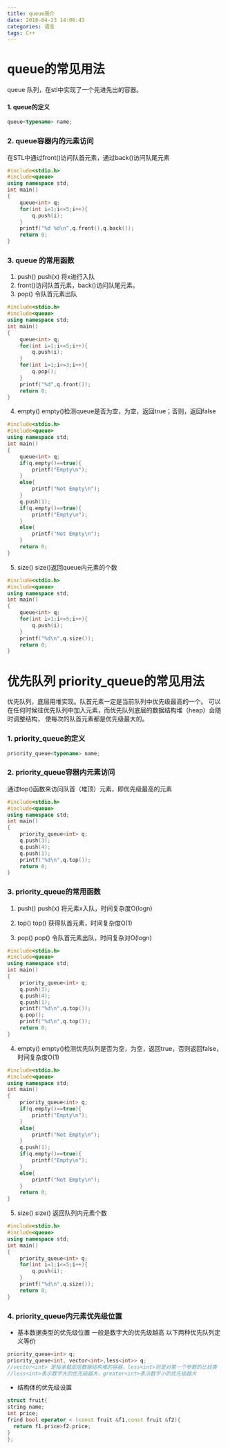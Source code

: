 ```yaml
---
title: queue简介
date: 2018-04-23 14:06:43
categories: 语言
tags: C++
---
```

# queue的常见用法
queue 队列，在stl中实现了一个先进先出的容器。
#### 1. queue的定义
```cpp
queue<typename> name;
```
### 2. queue容器内的元素访问
在STL中通过front()访问队首元素，通过back()访问队尾元素
```cpp
#include<stdio.h>
#include<queue>
using namespace std;
int main()
{
    queue<int> q;
    for(int i=1;i<=5;i++){
        q.push(i);
    }
    printf("%d %d\n",q.front(),q.back());
    return 0;
}

```
### 3. queue 的常用函数
1. push()
push(x) 将x进行入队
2. front()访问队首元素，back()访问队尾元素。
3. pop() 令队首元素出队
```cpp
#include<stdio.h>
#include<queue>
using namespace std;
int main()
{
    queue<int> q;
    for(int i=1;i<=5;i++){
        q.push(i);
    }
    for(int i=1;i<=3;i++){
        q.pop();
    }
    printf("%d",q.front());
    return 0;
}

```
4. empty()
empty()检测queue是否为空，为空，返回true；否则，返回false
```cpp
#include<stdio.h>
#include<queue>
using namespace std;
int main()
{
    queue<int> q;
    if(q.empty()==true){
        printf("Empty\n");
    }
    else{
        printf("Not Empty\n");
    }
    q.push(1);
    if(q.empty()==true){
        printf("Empty\n");
    }
    else{
        printf("Not Empty\n");
    }
    return 0;
}

```
5. size()
size()返回queue内元素的个数
```cpp
#include<stdio.h>
#include<queue>
using namespace std;
int main()
{
    queue<int> q;
    for(int i=1;i<=5;i++){
        q.push(i);
    }
    printf("%d\n",q.size());
    return 0;
}

```
# 优先队列 priority_queue的常见用法
优先队列，底层用堆实现。队首元素一定是当前队列中优先级最高的一个。
可以在任何时候往优先队列中加入元素，而优先队列底层的数据结构堆（heap）会随时调整结构，
使每次的队首元素都是优先级最大的。
### 1. priority_queue的定义
```cpp
priority_queue<typename> name;
```
### 2. priority_queue容器内元素访问
通过top()函数来访问队首（堆顶）元素，即优先级最高的元素
```cpp
#include<stdio.h>
#include<queue>
using namespace std;
int main()
{
    priority_queue<int> q;
    q.push(3);
    q.push(4);
    q.push(1);
    printf("%d\n",q.top());
    return 0;
}

```
### 3. priority_queue的常用函数
1. push()
push(x) 将元素x入队，时间复杂度O(logn)

2. top()
top() 获得队首元素，时间复杂度O(1)

3. pop()
pop() 令队首元素出队，时间复杂对O(logn)
```cpp
#include<stdio.h>
#include<queue>
using namespace std;
int main()
{
    priority_queue<int> q;
    q.push(3);
    q.push(4);
    q.push(1);
    printf("%d\n",q.top());
    q.pop();
    printf("%d\n",q.top());
    return 0;
}

```
4. empty() 
empty()检测优先队列是否为空，为空，返回true，否则返回false，时间复杂度O(1)
```cpp
#include<stdio.h>
#include<queue>
using namespace std;
int main()
{
    priority_queue<int> q;
    if(q.empty()==true){
        printf("Empty\n");
    }
    else{
        printf("Not Empty\n");
    }
    q.push(1);
    if(q.empty()==true){
        printf("Empty\n");
    }
    else{
        printf("Not Empty\n");
    }
    return 0;
}

```
5. size() 
size() 返回队列内元素个数
```cpp
#include<stdio.h>
#include<queue>
using namespace std;
int main()
{
    priority_queue<int> q;
    for(int i=1;i<=5;i++){
        q.push(i);
    }
    printf("%d\n",q.size());
    return 0;
}
```
### 4. priority_queue内元素优先级位置
* 基本数据类型的优先级位置
一般是数字大的优先级越高
以下两种优先队列定义等价
```cpp
priority_queue<int> q;
priority_queue<int, vector<int>,less<int>> q;
//vector<int> 是指承载底层数据结构堆的容器，less<int>则是对第一个参数的比较类
//less<int>表示数字大的优先级越大，greater<int>表示数字小的优先级越大
```
* 结构体的优先级设置
```cpp
struct fruit{
string name;
int price;
frind bool operator < (const fruit &f1,const fruit &f2){
  return f1.price>f2.price;
}
};
```
